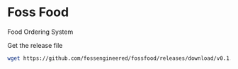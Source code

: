 # Foss Food
Food Ordering System

Get the release file 

```sh
wget https://github.com/fossengineered/fossfood/releases/download/v0.1.0/foss-food_v0.1.0.tar.gz
```
